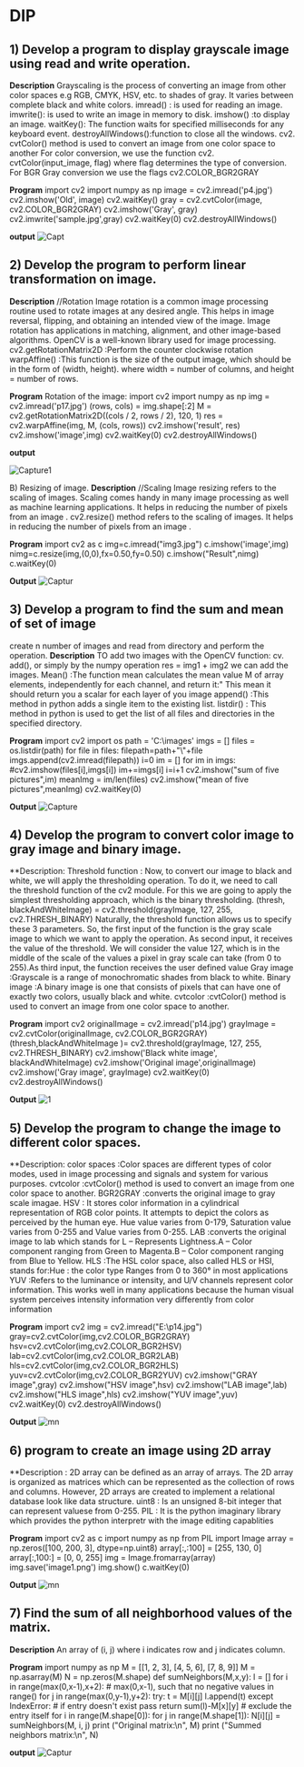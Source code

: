 # DIP
## 1) Develop a program to  display grayscale image using read and write operation.

**Description**
Grayscaling is the process of converting an image from other color spaces e.g RGB, CMYK, HSV, etc. to shades of gray. It varies between complete black and white colors.
imread() : is used for reading an image.
imwrite(): is used to write an image in memory to disk.
imshow() :to display an image.
waitKey(): The function waits for specified milliseconds for any keyboard event. 
destroyAllWindows():function to close all the windows.
cv2. cvtColor() method is used to convert an image from one color space to another For color conversion, we use the function cv2. cvtColor(input_image, flag) where flag determines the type of conversion. For BGR Gray conversion we use the flags cv2.COLOR_BGR2GRAY 

**Program**
import cv2
import numpy as np
image = cv2.imread('p4.jpg')
cv2.imshow('Old', image)
cv2.waitKey()
gray = cv2.cvtColor(image, cv2.COLOR_BGR2GRAY)
cv2.imshow('Gray', gray)
cv2.imwrite('sample.jpg',gray)
cv2.waitKey(0)
cv2.destroyAllWindows()

**output**
![Capt](https://user-images.githubusercontent.com/72268045/104295083-08190200-54e6-11eb-9062-6354c9ef1b4e.PNG)


## 2) Develop the program to perform linear transformation on image.
**Description**
//Rotation
Image rotation is a common image processing routine used to rotate images at any desired angle. This helps in image reversal, flipping, and obtaining an intended view of the image. Image rotation has applications in matching, alignment, and other image-based algorithms. OpenCV is a well-known library used for image processing.
cv2.getRotationMatrix2D :Perform the counter clockwise rotation
warpAffine()            :This function is the size of the output image, which should be in the form of (width, height). where width = number of columns, and height = number of rows.

**Program**
Rotation of the image:
import cv2
import numpy as np
img = cv2.imread('p17.jpg')
(rows, cols) = img.shape[:2]
M = cv2.getRotationMatrix2D((cols / 2, rows / 2), 120, 1)
res = cv2.warpAffine(img, M, (cols, rows))
cv2.imshow('result', res)
cv2.imshow('image',img)
cv2.waitKey(0)
cv2.destroyAllWindows()

**output**

![Capture1](https://user-images.githubusercontent.com/72268045/104289786-92aa3300-54df-11eb-82ba-d7e40d5d134e.PNG)

B) Resizing of image.
**Description**
//Scaling
Image resizing refers to the scaling of images. Scaling comes handy in many image processing as well as machine learning applications.
It helps in reducing the number of pixels from an image .
cv2.resize() method refers to the scaling of images. It helps in reducing the number of pixels from an image .

**Program**
import cv2 as c
img=c.imread("img3.jpg")
c.imshow('image',img)
nimg=c.resize(img,(0,0),fx=0.50,fy=0.50)
c.imshow("Result",nimg)
c.waitKey(0)

**Output**
![Captur](https://user-images.githubusercontent.com/72268045/104290241-21b74b00-54e0-11eb-89b1-8832f79f8247.PNG)


## 3) Develop a program to find the sum and mean of set of image
create n number of images and read from directory and perform the operation.
**Description**
TO add two images with the OpenCV function:
cv. add(), or simply by the numpy operation res = img1 + img2 we can add the images.
Mean()    :The function mean calculates the mean value M of array elements, independently for each channel, and return it:" This mean it should return you a scalar for each layer of you image
append()  :This method in python adds a single item to the existing list.
listdir() : This method in python is used to get the list of all files and directories in the specified directory.

**Program**
import cv2
import os
path = 'C:\images'
imgs = []
files = os.listdir(path)
for file in files:
    filepath=path+"\\"+file
    imgs.append(cv2.imread(filepath))
i=0
im = []
for im in imgs:
    #cv2.imshow(files[i],imgs[i])
    im+=imgs[i]
    i=i+1
cv2.imshow("sum of five pictures",im)
meanImg = im/len(files)
cv2.imshow("mean of five pictures",meanImg)
cv2.waitKey(0)

**Output**
![Capture](https://user-images.githubusercontent.com/72268045/104430787-feba8480-553b-11eb-81bc-e10ddfa20975.PNG)

## 4) Develop the program to convert color image to gray image and binary image.
**Description:
Threshold function : Now, to convert our image to black and white, we will apply the thresholding operation. 
To do it, we need to call the threshold function of the cv2 module.
For this we are going to apply the simplest thresholding approach, which is the binary thresholding.
(thresh, blackAndWhiteImage) = cv2.threshold(grayImage, 127, 255, cv2.THRESH_BINARY)
Naturally, the threshold function allows us to specify  these 3 parameters. So, the first input of the function is the gray scale image to which we want to apply the operation.
As second input, it receives the value of the threshold. We will consider the value 127, which is in the middle of the scale of the values a pixel in gray scale can take (from 0 to 255).As third input, the function receives the user defined value 
Gray image   :Grayscale is a range of monochromatic shades from black to white. 
Binary image :A binary image is one that consists of pixels that can have one of exactly two colors, usually black and white.
cvtcolor     :cvtColor() method is used to convert an image from one color space to another.

**Program**
import cv2
originalImage = cv2.imread('p14.jpg')
grayImage = cv2.cvtColor(originalImage, cv2.COLOR_BGR2GRAY)
(thresh,blackAndWhiteImage )= cv2.threshold(grayImage, 127, 255, cv2.THRESH_BINARY)
cv2.imshow('Black white image', blackAndWhiteImage)
cv2.imshow('Original image',originalImage)
cv2.imshow('Gray image', grayImage)
cv2.waitKey(0)
cv2.destroyAllWindows()

**Output**
![1](https://user-images.githubusercontent.com/72268045/104327232-8b4f4d80-5510-11eb-9cc4-d71ce7667745.PNG)

## 5) Develop the program to change the image to different color spaces.
**Description:
color spaces :Color spaces are different types of color modes, used in image processing and signals and system for various purposes.
cvtcolor     :cvtColor() method is used to convert an image from one color space to another.
BGR2GRAY     :converts the original image to gray scale imagae.
HSV          : It stores color information in a cylindrical representation of RGB color points. It attempts to depict the colors as perceived by the human eye. Hue value varies                from 0-179, Saturation value varies from 0-255 and Value  varies from 0-255.
LAB          :converts the original image to lab which stands for L – Represents Lightness.A – Color component ranging from Green to Magenta.B – Color component ranging from                    Blue to Yellow.
HLS          :The HSL color space, also called HLS or HSI, stands for:Hue : the color type Ranges from 0 to 360° in most applications 
YUV          :Refers to the luminance or intensity, and U/V channels represent color information. This works well in many applications because the human visual system perceives               intensity information very differently from color information

**Program**
import cv2 img = cv2.imread("E:\\p14.jpg") 
gray=cv2.cvtColor(img,cv2.COLOR_BGR2GRAY) 
hsv=cv2.cvtColor(img,cv2.COLOR_BGR2HSV) 
lab=cv2.cvtColor(img,cv2.COLOR_BGR2LAB)
hls=cv2.cvtColor(img,cv2.COLOR_BGR2HLS) 
yuv=cv2.cvtColor(img,cv2.COLOR_BGR2YUV)
cv2.imshow("GRAY image",gray)
cv2.imshow("HSV image",hsv)
cv2.imshow("LAB image",lab)
cv2.imshow("HLS image",hls)
cv2.imshow("YUV image",yuv)
cv2.waitKey(0)
cv2.destroyAllWindows()

**Output**
![mn](https://user-images.githubusercontent.com/72268045/104328099-7cb56600-5511-11eb-952d-8f3e536aaac5.PNG)

## 6) program to create an image using 2D array
**Description :
2D array can be defined as an array of arrays. The 2D array is organized as matrices which can be represented as the collection of rows and columns. However, 2D arrays are created to implement a relational database look like data structure.
uint8 : Is an unsigned 8-bit integer that can represent valuese from 0-255.
PIL   : It is the python imaginary library which provides the python interpretr with the image editing capablities 

**Program**
import cv2 as c
import numpy as np
from PIL import Image
array = np.zeros([100, 200, 3], dtype=np.uint8)
array[:,:100] = [255, 130, 0]
array[:,100:] = [0, 0, 255]
img = Image.fromarray(array)
img.save('image1.png')
img.show()
c.waitKey(0)

**Output**
![mn](https://user-images.githubusercontent.com/72268045/104329358-d4080600-5512-11eb-9d19-6d7190aeabfc.PNG)


## 7) Find the sum of all neighborhood values of the matrix.
**Description**
An array of (i, j) where i indicates row and j indicates column.

**Program**
import numpy as np
M = [[1, 2, 3],
    [4, 5, 6],
    [7, 8, 9]]
M = np.asarray(M)
N = np.zeros(M.shape)
def sumNeighbors(M,x,y):
    l = []
    for i in range(max(0,x-1),x+2): # max(0,x-1), such that no negative values in range()
        for j in range(max(0,y-1),y+2):
            try:
                t = M[i][j]
                l.append(t)
            except IndexError: # if entry doesn't exist
                pass
    return sum(l)-M[x][y] # exclude the entry itself
for i in range(M.shape[0]):
    for j in range(M.shape[1]):
        N[i][j] = sumNeighbors(M, i, j)
print ("Original matrix:\n", M)
print ("Summed neighbors matrix:\n", N)

**output**
![Captur](https://user-images.githubusercontent.com/72268045/104437470-a4252680-5543-11eb-85e0-825471592c52.PNG)

